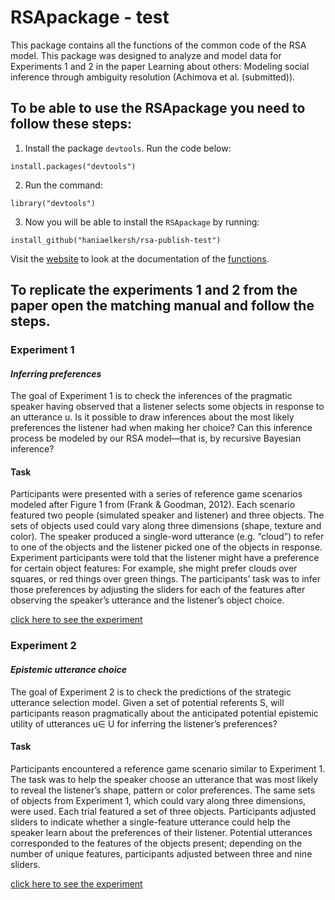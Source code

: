 # RSApackage - test

This package contains all the functions of the common code of the RSA model. This package was designed to analyze and model data for Experiments 1 and 2 in the paper Learning about others: Modeling social inference through ambiguity resolution (Achimova et al. (submitted)).

## To be able to use the RSApackage you need to follow these steps:
1. Install the package `devtools`.
Run the code below:
```
install.packages("devtools")
```

2. Run the command:
```
library("devtools")
```

3. Now you will be able to install the `RSApackage` by running:
```
install_github("haniaelkersh/rsa-publish-test")
```

Visit the [website](https://haniaelkersh.github.io/rsa-publish-test/index.html) to look at the documentation of the [functions](https://haniaelkersh.github.io/rsa-publish-test/reference/index.html).

## To replicate the experiments 1 and 2 from the paper open the matching manual and follow the steps.

### Experiment 1
#### _Inferring preferences_
The goal of Experiment 1 is to check the inferences of the pragmatic speaker having observed that a listener selects some objects in response to an utterance u. Is it possible to draw inferences about the most likely preferences the listener had when making her choice? Can this inference process be modeled by our RSA model—that is, by recursive Bayesian inference?

#### Task
Participants were presented with a series of reference game scenarios modeled after Figure 1 from (Frank & Goodman, 2012). Each scenario featured two people (simulated speaker and listener) and three objects. The sets of objects used could vary along three dimensions (shape, texture and color). The speaker produced a single-word utterance (e.g. “cloud”) to refer to one of the objects and the listener picked one of the objects in response. Experiment participants were told that the listener might have a preference for certain object features: For example, she might prefer clouds over squares, or red things over green things. The participants’ task was to infer those preferences by adjusting the sliders for each of the features after observing the speaker’s utterance and the listener’s object choice.

[click here to see the experiment](http://www.socsci.uci.edu/~gscontra/experiments/prior_inference/4-pilot-training/prior-inference.html)

### Experiment 2
#### _Epistemic utterance choice_
The goal of Experiment 2 is to check the predictions of the strategic utterance selection model. Given a set of potential referents S, will participants reason pragmatically about the anticipated potential epistemic utility of utterances u∈ U for inferring the listener’s preferences?

#### Task
Participants encountered a reference game scenario similar to Experiment 1. The task was to help the speaker choose an utterance that was most likely to reveal the listener’s shape, pattern or color preferences. The same sets of objects from Experiment 1, which could vary along three dimensions, were used.
Each trial featured a set of three objects. Participants adjusted sliders to indicate whether a single-feature utterance could help the speaker learn about the preferences of their listener. Potential utterances corresponded to the features of the objects present; depending on the number of unique features, participants adjusted between three and nine sliders.

[click here to see the experiment](http://www.socsci.uci.edu/~gscontra/experiments/prior_inference/3-pilot-utterance-choice/prior-inference.html)
